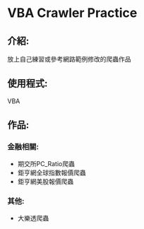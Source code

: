 # VBA Crawler Practice
## 介紹:
放上自己練習或參考網路範例修改的爬蟲作品
## 使用程式:
VBA
## 作品:
### 金融相關:
* 期交所PC_Ratio爬蟲
* 鉅亨網全球指數報價爬蟲
* 鉅亨網美股報價爬蟲
### 其他:
* 大樂透爬蟲
